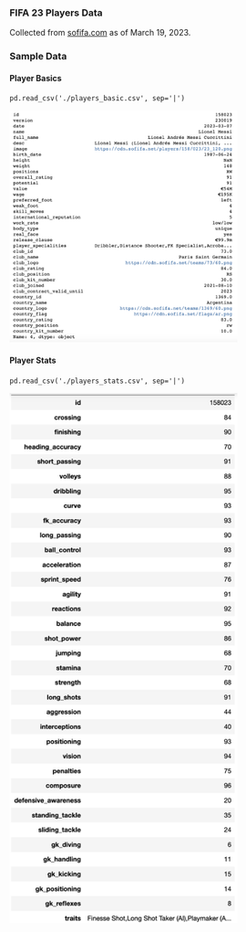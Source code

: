 ### FIFA 23 Players Data
Collected from [sofifa.com](https://sofifa.com) as of March 19, 2023.
### Sample Data

#### Player Basics
```
pd.read_csv('./players_basic.csv', sep='|')
```
<img src="images/player_basics.png" width="400px" alt="Basic"/>


#### Player Stats
```
pd.read_csv('./players_stats.csv', sep='|')
```
<img src="images/player_stats.png" width="400px"  alt="Stats" />
